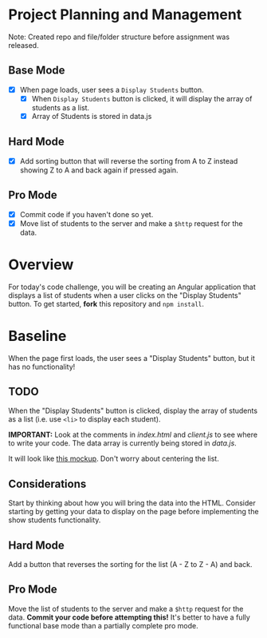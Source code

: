 # Project Planning and Management
Note: Created repo and file/folder structure before assignment was released.

## Base Mode
- [x] When page loads, user sees a `Display Students` button.
    - [x] When `Display Students` button is clicked, it will display the array of students as a list.
    - [x] Array of Students is stored in data.js

## Hard Mode
- [x] Add sorting button that will reverse the sorting from A to Z instead showing Z to A and back again if pressed again.

## Pro Mode
- [x] Commit code if you haven't done so yet.
- [x] Move list of students to the server and make a `$http` request for the data.

# Overview

For today's code challenge, you will be creating an Angular application that displays a list of students when a user clicks on the "Display Students" button. To get started, **fork** this repository and `npm install`.

# Baseline

When the page first loads, the user sees a "Display Students" button, but it has no functionality!

## TODO

When the "Display Students" button is clicked, display the array of students as a list (i.e. use `<li>` to display each student).

**IMPORTANT:** Look at the comments in *index.html* and *client.js* to see where to write your code. The data array is currently being stored in *data.js*.

It will look like [this mockup](https://ninjastorage.blob.core.windows.net/html/M9FLD/index.html#a6dc2c72-7210-8348-3a96-b0b0ec3434ef). Don't worry about centering the list.

## Considerations

Start by thinking about how you will bring the data into the HTML. Consider starting by getting your data to display on the page before implementing the show students functionality.

## Hard Mode

Add a button that reverses the sorting for the list (A - Z to Z - A) and back.

## Pro Mode

Move the list of students to the server and make a `$http` request for the data. **Commit your code before attempting this!** It's better to have a fully functional base mode than a partially complete pro mode.